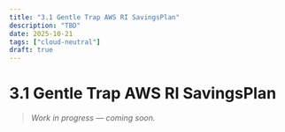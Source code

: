```yaml
---
title: "3.1 Gentle Trap AWS RI SavingsPlan"
description: "TBD"
date: 2025-10-21
tags: ["cloud-neutral"]
draft: true
---
```


# 3.1 Gentle Trap AWS RI SavingsPlan

> _Work in progress — coming soon._
